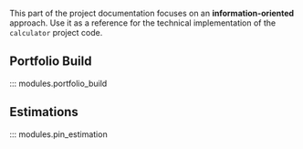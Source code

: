 This part of the project documentation focuses on an **information-oriented** approach.
Use it as a reference for the technical implementation of the `calculator` project code.


## Portfolio Build

::: modules.portfolio_build

## Estimations

::: modules.pin_estimation